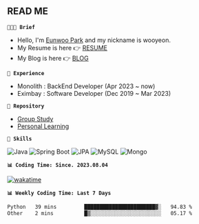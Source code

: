 ## READ ME

**`👩🏻‍💻 Brief`**  

- Hello, I'm [Eunwoo Park](https://dev-wooyeon.github.io/quiz-app/) and my nickname is wooyeon.
- My Resume is here 👉 [RESUME](https://ieunune.notion.site/28-88178b31333b4be7b8b9821a7232e73c?pvs=4)
- My Blog is here 👉 [BLOG](https://notion-blog-ieunune.vercel.app)

**`💼 Experience`**

- Monolith : BackEnd Developer (Apr 2023 ~ now)
- Eximbay  : Software Developer (Dec 2019 ~ Mar 2023)

**`🔭 Repository`**

- [Group Study](https://github.com/gro-w-up)
- [Personal Learning](https://github.com/noah-personal-learning)

**`🌱 Skills`**  

![Java](https://img.shields.io/badge/Java-007396.svg?&style=flat-square&logo=Java&logoColor=white)
![Spring Boot](https://img.shields.io/badge/SpringBoot-6DB33F?style=flat-square&logo=SpringBoot&logoColor=white)
![JPA](https://img.shields.io/badge/JPA-59666C?style=flat-square&logo=hibernate&logoColor=white)
![MySQL](https://img.shields.io/badge/MySQL-4479A1?style=flat-square&logo=MySQL&logoColor=white)
![Mongo](https://img.shields.io/badge/MongoDB-47A248?style=flat-square&logo=MongoDB&logoColor=white)

**`📊 Coding Time: Since. 2023.08.04`**  

[![wakatime](https://wakatime.com/badge/user/099dd627-fdab-4072-b87a-fa91c7a76d8d.svg?style=for-the-badge)](https://wakatime.com/@099dd627-fdab-4072-b87a-fa91c7a76d8d)

**`📊 Weekly Coding Time: Last 7 Days`**

<!--START_SECTION:waka-->

```txt
Python   39 mins         ███████████████████████▓░   94.83 %
Other    2 mins          █▒░░░░░░░░░░░░░░░░░░░░░░░   05.17 %
```

<!--END_SECTION:waka-->

<!-- ![](./profile-3d-contrib/profile-night-view.svg)-->

